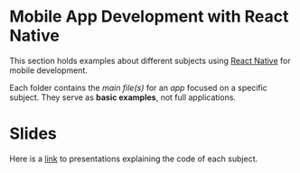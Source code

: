 # Mobile App Development with React Native
This section holds examples about different subjects using [React Native](https://facebook.github.io/react-native/)
for mobile development.

Each folder contains the _main file(s)_ for an _app_ focused on a specific subject. They serve as **basic examples**, not full applications.

# Slides
Here is a [link](https://drive.google.com/open?id=1GdHoomPbkfCcr2Ff18Fo1civJSNsBwxG) to presentations explaining the code of each subject.
